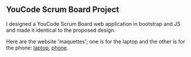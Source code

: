 ## YouCode Scrum Board Project

I designed a YouCode Scrum Board web application in bootstrap and JS and made it identical to the proposed design.

Here are the website 'maquettes'; one is for the laptop and the other is for the phone: [laptop](https://www.figma.com/file/vBleDJjKA7KHDXcSg6zliZ/Youcode-Scrum-Board?node-id=0%3A1), [phone](https://www.figma.com/file/7xNBFNw20YOStP06RfjoN0/Youcode-Scrum-Board-Phone?node-id=0%3A1).
